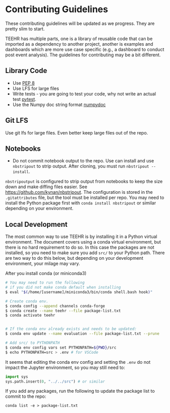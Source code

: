 # Contributing Guidelines
These contributing guidelines will be updated as we progress. They are pretty
slim to start.

TEEHR has multiple parts, one is a library of reusable code that can be imported
as a dependency to another project, another is examples and dashboards which are
more use case specific (e.g., a dashboard to conduct post event analysis). The
guidelines for contributing may be a bit different.
## Library Code
- Use [PEP 8](https://peps.python.org/pep-0008/)
- Use LFS for large files
- Write tests - you are going to test your code, why not write an actual test
[pytest](https://docs.pytest.org/en/7.3.x/).
- Use the Numpy doc string format
[numpydoc](https://numpydoc.readthedocs.io/en/latest/format.html)

## Git LFS
Use git lfs for large files.  Even better keep large files out of the repo.

## Notebooks
- Do not commit notebook output to the repo.  Use can install and use `nbstripout`
to strip output.  After cloning, you must run `nbstripout --install`.

`nbstripoutput` is configured to strip output from notebooks to keep the size down
and make diffing files easier. See https://github.com/kynan/nbstripout.
The configuration is stored in the `.gitattributes` file, but the tool must be
installed per repo. You may need to install the Python package first with
`conda install nbstripout` or similar depending on your environment.


## Local Development
The most common way to use TEEHR is by installing it in a Python virtual
environment.  The document covers using a conda virtual environment, but
there is no hard requirement to do so.  In this case the packages are not
installed, so you need to make sure you add `src/` to your Python path.
There are two way to do this below, but depending on your development
environment, your milage may vary.

After you install conda (or miniconda3)
```bash
# You may need to run the following
# if you did not make conda default when installing
$ eval "$(/home/[username]/miniconda3/bin/conda shell.bash hook)"

# Create conda env.
$ conda config --append channels conda-forge
$ conda create --name teehr --file package-list.txt
$ conda activate teehr


# If the conda env already exists and needs to be updated:
$ conda env update --name evaluation --file package-list.txt --prune

# Add src/ to PYTHONPATH
$ conda env config vars set PYTHONPATH=${PWD}/src
$ echo PYTHONPATH=src > .env # for VSCode
```

It seems that editing the conda env config and setting the `.env` do
not impact the Jupyter environment, so you may still need to:

```python
import sys
sys.path.insert(0, "../../src") # or similar
```

If you add any packages, run the following to update the package list to
commit to the repo:

`conda list -e > package-list.txt`